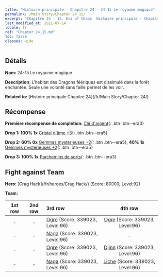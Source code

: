 ```yaml
---
title: "Histoire principale - Chapitre 24 - 24-15 Le royaume magique"
permalink: /Main Story/Chapter 24_15/
excerpt: "Chapitre 24 - 15. Era of Chaos  Histoire principale - Chapitre 24_15. 24-15 Le royaume magique"
last_modified_at: 2021-07-14
locale: fr
ref: "Chapter 24_15.md"
toc: false
classes: wide
---
```


## Détails

 **Nom:** 24-15 Le royaume magique

 **Description:** L'habitat des Dragons féériques est dissimulé dans la forêt enchantée. Seule une volonté sans faille permet de les voir.

 **Related to:** [Histoire principale Chapitre 24](/fr/Main Story/Chapter 24/)

## Récompense

 **Première récompense de complétion:** [Clé d'argent](/ItemsFR/con_693/){: .btn .btn--era3}

 **Drop 1:** **100% 1x** [Cristal d'âme +3](/ItemsFR/mat_87/){: .btn .btn--era5}

 **Drop 2:** **60% 0x** [Gemmes mystérieuses +2](/ItemsFR/mat_79/){: .btn .btn--era5}, **40% 1x** [Gemmes mystérieuses +2](/ItemsFR/mat_79/){: .btn .btn--era5}

 **Drop 3:** **100% 1x** [Parchemins de sorts](/ItemsFR/con_694/){: .btn .btn--era3}


## Fight against Team
 **Hero:** [Crag Hack](/fr/heroes/Crag Hack/) (Score: 80000, Level:92)

 **Team:**


  | 1st row | 2nd row | 3rd row | 4th row |
  |:----:|:----:|:----|:----:|
  | - | - | [Ogre](/fr/units/Ogre/) (Score: 339023, Level:96)  | [Ogre](/fr/units/Ogre/) (Score: 339023, Level:96)  |
  | - | - | [Naga](/fr/units/Naga/) (Score: 339023, Level:96)  | - |
  | - | - | [Ogre](/fr/units/Ogre/) (Score: 339023, Level:96)  | [Djinn](/fr/units/Genie/) (Score: 339023, Level:96)  |
  | - | - | [Naga](/fr/units/Naga/) (Score: 339023, Level:96)  | [Liche](/fr/units/Lich/) (Score: 339023, Level:96)  |


